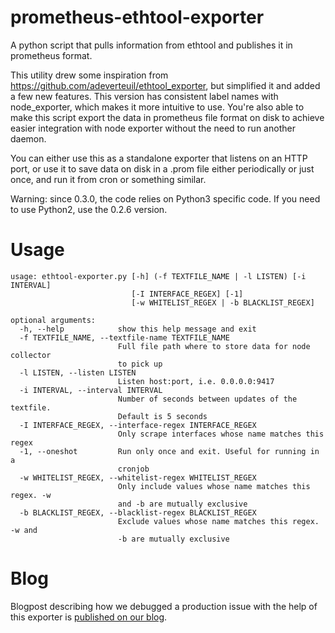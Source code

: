 # prometheus-ethtool-exporter
A python script that pulls information from ethtool and publishes it in prometheus format.

This utility drew some inspiration from https://github.com/adeverteuil/ethtool_exporter, but simplified it
and added a few new features. This version has consistent label names with node_exporter, which makes
it more intuitive to use. You're also able to make this script export the data in prometheus file
format on disk to achieve easier integration with node exporter without the need to run another
daemon.

You can either use this as a standalone exporter that listens on an HTTP port, or use it to save data
on disk in a .prom file either periodically or just once, and run it from cron or something similar.

Warning: since 0.3.0, the code relies on Python3 specific code. If you need to use Python2, use
the 0.2.6 version.
# Usage
```
usage: ethtool-exporter.py [-h] (-f TEXTFILE_NAME | -l LISTEN) [-i INTERVAL]
                           [-I INTERFACE_REGEX] [-1]
                           [-w WHITELIST_REGEX | -b BLACKLIST_REGEX]

optional arguments:
  -h, --help            show this help message and exit
  -f TEXTFILE_NAME, --textfile-name TEXTFILE_NAME
                        Full file path where to store data for node collector
                        to pick up
  -l LISTEN, --listen LISTEN
                        Listen host:port, i.e. 0.0.0.0:9417
  -i INTERVAL, --interval INTERVAL
                        Number of seconds between updates of the textfile.
                        Default is 5 seconds
  -I INTERFACE_REGEX, --interface-regex INTERFACE_REGEX
                        Only scrape interfaces whose name matches this regex
  -1, --oneshot         Run only once and exit. Useful for running in a
                        cronjob
  -w WHITELIST_REGEX, --whitelist-regex WHITELIST_REGEX
                        Only include values whose name matches this regex. -w
                        and -b are mutually exclusive
  -b BLACKLIST_REGEX, --blacklist-regex BLACKLIST_REGEX
                        Exclude values whose name matches this regex. -w and
                        -b are mutually exclusive
```

# Blog
Blogpost describing how we debugged a production issue with the help of this
exporter is [published on our blog](https://shw.mx/ethtool).
